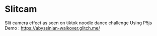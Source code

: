 # Slitcam
Slit camera effect as seen on tiktok noodle dance challenge
Using P5js
Demo : https://abyssinian-walkover.glitch.me/
